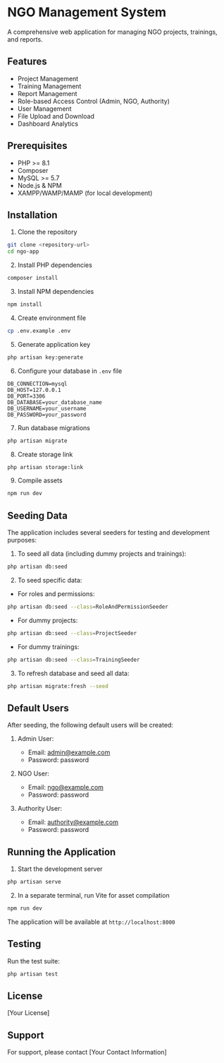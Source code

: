 # NGO Management System

A comprehensive web application for managing NGO projects, trainings, and reports.

## Features

-   Project Management
-   Training Management
-   Report Management
-   Role-based Access Control (Admin, NGO, Authority)
-   User Management
-   File Upload and Download
-   Dashboard Analytics

## Prerequisites

-   PHP >= 8.1
-   Composer
-   MySQL >= 5.7
-   Node.js & NPM
-   XAMPP/WAMP/MAMP (for local development)

## Installation

1. Clone the repository

```bash
git clone <repository-url>
cd ngo-app
```

2. Install PHP dependencies

```bash
composer install
```

3. Install NPM dependencies

```bash
npm install
```

4. Create environment file

```bash
cp .env.example .env
```

5. Generate application key

```bash
php artisan key:generate
```

6. Configure your database in `.env` file

```env
DB_CONNECTION=mysql
DB_HOST=127.0.0.1
DB_PORT=3306
DB_DATABASE=your_database_name
DB_USERNAME=your_username
DB_PASSWORD=your_password
```

7. Run database migrations

```bash
php artisan migrate
```

8. Create storage link

```bash
php artisan storage:link
```

9. Compile assets

```bash
npm run dev
```

## Seeding Data

The application includes several seeders for testing and development purposes:

1. To seed all data (including dummy projects and trainings):

```bash
php artisan db:seed
```

2. To seed specific data:

-   For roles and permissions:

```bash
php artisan db:seed --class=RoleAndPermissionSeeder
```

-   For dummy projects:

```bash
php artisan db:seed --class=ProjectSeeder
```

-   For dummy trainings:

```bash
php artisan db:seed --class=TrainingSeeder
```

3. To refresh database and seed all data:

```bash
php artisan migrate:fresh --seed
```

## Default Users

After seeding, the following default users will be created:

1. Admin User:

    - Email: admin@example.com
    - Password: password

2. NGO User:

    - Email: ngo@example.com
    - Password: password

3. Authority User:
    - Email: authority@example.com
    - Password: password

## Running the Application

1. Start the development server

```bash
php artisan serve
```

2. In a separate terminal, run Vite for asset compilation

```bash
npm run dev
```

The application will be available at `http://localhost:8000`

## Testing

Run the test suite:

```bash
php artisan test
```

## License

[Your License]

## Support

For support, please contact [Your Contact Information]
